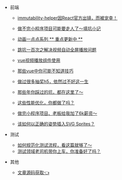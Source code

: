 

* 前端
  * [immutability-helper因React官方出镜，而被宠幸！](frontends/js/immutability.md "immutability-helper因React官方出镜，而被宠幸！")
  * [做不完小程序项目可能要走人了～填坑小记](frontends/applets/applets-problem.md "做不完小程序项目可能要走人了～填坑小记")
  * [动画一点点系列 ** 重点更新中 ** ](frontends/series/animation-sequence.md "每周动画一点点系列，每周带你进步一点点")
  * [跳坑一百次之解决视频自动全屏播放问题](frontends/vue/relsove_video_fullscreenPlay.md)
  * [vue视频播放组件使用](frontends/vue/vue_video_player.md)

  * [那些vue中你可能不知道技巧](frontends/vue/vue.md)
  * [做过很多抽奖h5，依然过不好这一生](frontends/css/draw-prize.md)
  * [那些年你踩过的坑，都在这里了～](frontends/js/questions.md)
  * [这些性能优化，你都做了吗？](frontends/js/optimization.md)
  * [做完小程序项目、老板给我加了6k薪资～](frontends/applets/salary-increase.md)
  * [该如何以正确的姿势插入SVG Sprites？](frontends/css/svg-sprites.md)


* 测试

  * [如何规范化测试流程，看这篇就够了～](testing/theory/test-flow.md)
  * [测试领域老司机带你上车，你准备好了吗？](testing/theory/test-started.md)

* 其他
  * [文章源码获取👈](https://github.com/honeybadger8/blog-resource "@IT·平头哥联盟 文章源码合集")
